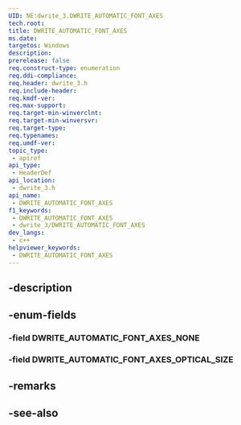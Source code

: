```yaml
---
UID: NE:dwrite_3.DWRITE_AUTOMATIC_FONT_AXES
tech.root: 
title: DWRITE_AUTOMATIC_FONT_AXES
ms.date: 
targetos: Windows
description: 
prerelease: false
req.construct-type: enumeration
req.ddi-compliance: 
req.header: dwrite_3.h
req.include-header: 
req.kmdf-ver: 
req.max-support: 
req.target-min-winverclnt: 
req.target-min-winversvr: 
req.target-type: 
req.typenames: 
req.umdf-ver: 
topic_type:
 - apiref
api_type:
 - HeaderDef
api_location:
 - dwrite_3.h
api_name:
 - DWRITE_AUTOMATIC_FONT_AXES
f1_keywords:
 - DWRITE_AUTOMATIC_FONT_AXES
 - dwrite_3/DWRITE_AUTOMATIC_FONT_AXES
dev_langs:
 - c++
helpviewer_keywords:
 - DWRITE_AUTOMATIC_FONT_AXES
---
```


## -description

## -enum-fields

### -field DWRITE_AUTOMATIC_FONT_AXES_NONE

### -field DWRITE_AUTOMATIC_FONT_AXES_OPTICAL_SIZE

## -remarks

## -see-also

